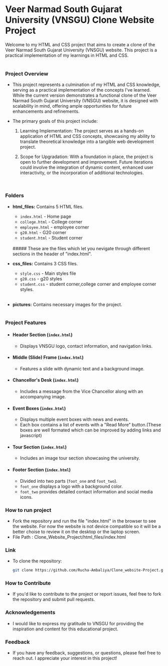 # Veer Narmad South Gujarat University (VNSGU) Clone Website Project

Welcome to my HTML and CSS project that aims to create a clone of the Veer Narmad South Gujarat University (VNSGU) website. This project is a practical implementation of my learnings in HTML and CSS.
<br><br>

### Project Overview

- This project represents a culmination of my HTML and CSS knowledge, serving as a practical implementation of the concepts I've learned. While the current version demonstrates a functional clone of the Veer Narmad South Gujarat University (VNSGU) website, it is designed with scalability in mind, offering ample opportunities for future enhancements and refinements.

- The primary goals of this project include:

  1. Learning Implementation: The project serves as a hands-on application of HTML and CSS concepts, showcasing my ability to translate theoretical knowledge into a tangible web development project.

  2. Scope for Upgradation: With a foundation in place, the project is open to further development and improvement. Future iterations could involve the integration of dynamic content, enhanced user interactivity, or the incorporation of additional technologies. 
  <br>

### Folders

- **html_files:** Contains 5 HTML files.
  - `index.html` - Home page
  - `college.html` - College corner
  - `employee.html` - employee corner
  - `g20.html` - G20 corner
  - `student.html` - Student corner
  <br>
  ##### These are the files which let you nevigate through different sections in the header of "index.html".
  <br>


- **css_files:** Contains 3 CSS files.
  - `style.css` - Main styles file
  - `g20.css` - g20 styles
  - `student.css` - student corner,college corner and employee corner styles.
  <br><br>
  

- **pictures:** Contains necessary images for the project.
<br><br>

### Project Features

- #### Header Section (`index.html`)

  - Displays VNSGU logo, contact information, and navigation links.

- #### Middle (Slide) Frame (`index.html`)

  - Features a slide with dynamic text and a background image.

- #### Chancellor's Desk (`index.html`)

  - Includes a message from the Vice Chancellor along with an accompanying image.

- #### Event Boxes (`index.html`)

  - Displays multiple event boxes with news and events.
  - Each box contains a list of events with a "Read More" button.(These boxes are well formated which can be improved by adding links and javascript)

- #### Tour Section (`index.html`)

  - Includes an image tour section showcasing the university.

- #### Footer Section (`index.html`)

  - Divided into two parts (`foot_one` and `foot_two`).
  - `foot_one` displays a logo with a background color.
  - `foot_two` provides detailed contact information and social media icons.

### How to run project

- Fork the repository and run the file "index.html" in the browser to see the website. For now the website is not device compatible so it will be a better choise to review it on the desktop or the laptop screen.
- File Path :
Clone_Website_Project/html_files/index.html


### Link

- To clone the repository:

   ```bash
   git clone https://github.com/Rucha-Ambaliya/Clone_website-Project.git

### How to Contribute

- If you'd like to contribute to the project or report issues, feel free to fork the repository and submit pull requests.

### Acknowledgements

- I would like to express my gratitude to VNSGU for providing the inspiration and content for this educational project.

### Feedback

- If you have any feedback, suggestions, or questions, please feel free to reach out. I appreciate your interest in this project!